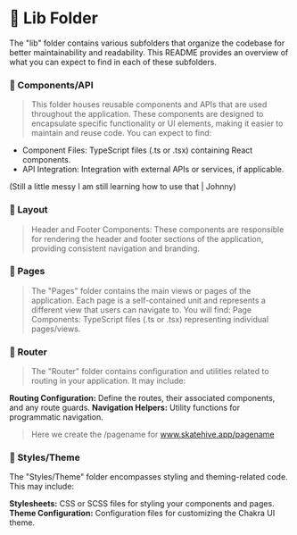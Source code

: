 # 📂 Lib Folder

The "lib" folder contains various subfolders that organize the codebase for better maintainability and readability. This README provides an overview of what you can expect to find in each of these subfolders.

### 📁 Components/API
> This folder houses reusable components and APIs that are used throughout the application. These components are designed to encapsulate specific functionality or UI elements, making it easier to maintain and reuse code. You can expect to find:

- Component Files: TypeScript files (.ts or .tsx) containing React components.
- API Integration: Integration with external APIs or services, if applicable.

(Still a little messy I am still learning how to use that | Johnny) 

### 📁 Layout

> Header and Footer Components: These components are responsible for rendering the header and footer sections of the application, providing consistent navigation and branding.

### 📁 Pages

> The "Pages" folder contains the main views or pages of the application. Each page is a self-contained unit and represents a different view that users can navigate to. You will find:
> Page Components: TypeScript files (.ts or .tsx) representing individual pages/views.

### 📁 Router
> The "Router" folder contains configuration and utilities related to routing in your application. It may include:

**Routing Configuration:** Define the routes, their associated components, and any route guards.
**Navigation Helpers:** Utility functions for programmatic navigation.

> Here we create the /pagename for www.skatehive.app/pagename


### 📁 Styles/Theme
The "Styles/Theme" folder encompasses styling and theming-related code. This may include:

**Stylesheets:** CSS or SCSS files for styling your components and pages.
**Theme Configuration:** Configuration files for customizing the Chakra UI theme.
